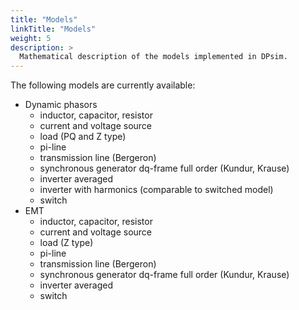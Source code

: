 ```yaml
---
title: "Models"
linkTitle: "Models"
weight: 5
description: >
  Mathematical description of the models implemented in DPsim.
---
```


The following models are currently available:

- Dynamic phasors
   - inductor, capacitor, resistor
   - current and voltage source
   - load (PQ and Z type)
   - pi-line
   - transmission line (Bergeron)
   - synchronous generator dq-frame full order (Kundur, Krause)
   - inverter averaged
   - inverter with harmonics (comparable to switched model)
   - switch
- EMT
   - inductor, capacitor, resistor
   - current and voltage source
   - load (Z type)
   - pi-line
   - transmission line (Bergeron)
   - synchronous generator dq-frame full order (Kundur, Krause)
   - inverter averaged
   - switch
